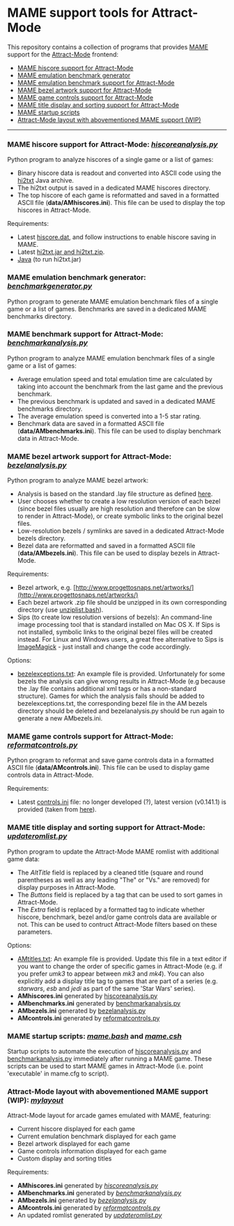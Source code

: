 # MAME support tools for Attract-Mode

This repository contains a collection of programs that provides [MAME](http://www.mamedev.org/) support for the [Attract-Mode](http://www.attractmode.org/) frontend:

- [MAME hiscore support for Attract-Mode](#hiscore)
- [MAME emulation benchmark generator](#benchgen)
- [MAME emulation benchmark support for Attract-Mode](#benchana)
- [MAME bezel artwork support for Attract-Mode](#bezel)
- [MAME game controls support for Attract-Mode](#control)
- [MAME title display and sorting support for Attract-Mode](#title)
- [MAME startup scripts](#start)
- [Attract-Mode layout with abovementioned MAME support (WIP)](#layout)

---
<a name="hiscore" />

### MAME hiscore support for Attract-Mode: [*hiscoreanalysis.py*](hiscoreanalysis.py)

Python program to analyze hiscores of a single game or a list of games:

- Binary hiscore data is readout and converted into ASCII code using the [hi2txt](http://greatstone.free.fr/hi2txt/) Java archive.
- The hi2txt output is saved in a dedicated MAME hiscores directory.
- The top hiscore of each game is reformatted and saved in a formatted ASCII file (**data/AMhiscores.ini**). This file can be used to display the top hiscores in Attract-Mode.

Requirements:

- Latest [hiscore.dat](http://highscore.mameworld.info/), and follow instructions to enable hiscore saving in MAME.
- Latest [hi2txt.jar and hi2txt.zip](http://greatstone.free.fr/hi2txt/).
- [Java](https://www.java.com) (to run hi2txt.jar)

<a name="benchgen" />

### MAME emulation benchmark generator: [*benchmarkgenerator.py*](benchmarkgenerator.py)

Python program to generate MAME emulation benchmark files of a single game or a list of games. Benchmarks are saved in a dedicated MAME benchmarks directory.

<a name="benchana" />

### MAME benchmark support for Attract-Mode: [*benchmarkanalysis.py*](benchmarkanalysis.py)

Python program to analyze MAME emulation benchmark files of a single game or a list of games:

- Average emulation speed and total emulation time are calculated by taking into account the benchmark from the last game and
  the previous benchmark.
- The previous benchmark is updated and saved in a dedicated MAME benchmarks directory.
- The average emulation speed is converted into a 1-5 star rating. 
- Benchmark data are saved in a formatted ASCII file (**data/AMbenchmarks.ini**). This file can be used to display benchmark data in Attract-Mode.

<a name="bezel" />

### MAME bezel artwork support for Attract-Mode: [*bezelanalysis.py*](bezelanalysis.py)

Python program to analyze MAME bezel artwork:

- Analysis is based on the standard .lay file structure as defined [here](http://wiki.mamedev.org/index.php/LAY_File_Basics_-_Part_I).
- User chooses whether to create a low resolution version of each bezel (since bezel files usually are high resolution and therefore can be slow to render in Attract-Mode), or create symbolic links to the original bezel files.
- Low-resolution bezels / symlinks are saved in a dedicated Attract-Mode bezels directory.
- Bezel data are reformatted and saved in a formatted ASCII file (**data/AMbezels.ini**). This file can be used to display bezels in Attract-Mode.

Requirements:

- Bezel artwork, e.g. [http://www.progettosnaps.net/artworks/](http://www.progettosnaps.net/artworks/)
- Each bezel artwork .zip file should be unzipped in its own corresponding directory (use [unziplist.bash](unziplist.bash)).
- Sips (to create low resolution versions of bezels): An command-line image processing tool that is standard installed on Mac OS X. If Sips is not installed, symbolic links to the original bezel files will be created instead. For Linux and Windows users, a great free alternative to Sips is [ImageMagick](https://www.imagemagick.org) - just install and change the code accordingly.

Options:

- [bezelexceptions.txt](data/bezelexceptions.txt): An example file is provided. Unfortunately for some bezels the analysis can give wrong results in Attract-Mode (e.g because the .lay file contains additional xml tags or has a non-standard structure). Games for which the analysis fails should be added to bezelexceptions.txt, the corresponding bezel file in the AM bezels directory should be deleted and bezelanalysis.py should be run again to generate a new AMbezels.ini.

<a name="control" />

### MAME game controls support for Attract-Mode: [*reformatcontrols.py*](reformatcontrols.py)

Python program to reformat and save game controls data in a formatted ASCII file (**data/AMcontrols.ini**). This file can be used to display game controls data in Attract-Mode.

Requirements:

- Latest [controls.ini](data/controls.ini) file: no longer developed (?), latest version (v0.141.1) is provided (taken from [here](http://ledblinky.net/downloads/controls.ini.0.141.1.zip)).

<a name="title" />

### MAME title display and sorting support for Attract-Mode: [*updateromlist.py*](updateromlist.py)

Python program to update the Attract-Mode MAME romlist with additional game data:

- The *AltTitle* field is replaced by a cleaned title (square and round parentheses as well as any leading "The" or "Vs." are removed) for display purposes in Attract-Mode.
- The *Buttons* field is replaced by a tag that can be used to sort games in Attract-Mode.
- The *Extra* field is replaced by a formatted tag to indicate whether hiscore, benchmark, bezel and/or game controls data are available or not. This can be used to contruct Attract-Mode filters based on these parameters.

Options:

- [AMtitles.txt](data/AMtitles.txt): An example file is provided. Update this file in a text editor if you want to change the order of specific games in Attract-Mode (e.g. if you prefer *umk3* to appear between *mk3* and *mk4*). You can also explicitly add a display title tag to games that are part of a series (e.g. *starwars*, *esb* and *jedi* as part of the same 'Star Wars' series).
- **AMhiscores.ini** generated by [hiscoreanalysis.py](hiscoreanalysis.py)
- **AMbenchmarks.ini** generated by [benchmarkanalysis.py](benchmarkanalysis.py)
- **AMbezels.ini** generated by [bezelanalysis.py](bezelanalysis.py)
- **AMcontrols.ini** generated by [reformatcontrols.py](reformatcontrols.py)


<a name="start" />

### MAME startup scripts: [*mame.bash*](mame.bash) and [*mame.csh*](mame.csh)

Startup scripts to automate the execution of [hiscoreanalysis.py](hiscoreanalysis.py) and [benchmarkanalysis.py](benchmarkanalysis.py) immediately after running a MAME game. These scripts can be used to start MAME games in Attract-Mode (i.e. point 'executable' in mame.cfg to script).

<a name="layout" />

### Attract-Mode layout with abovementioned MAME support (WIP): [*mylayout*](mylayout)

Attract-Mode layout for arcade games emulated with MAME, featuring:

- Current hiscore displayed for each game
- Current emulation benchmark displayed for each game
- Bezel artwork displayed for each game
- Game controls information displayed for each game
- Custom display and sorting titles

Requirements:

- **AMhiscores.ini** generated by [*hiscoreanalysis.py*](hiscoreanalysis.py)
- **AMbenchmarks.ini** generated by [*benchmarkanalysis.py*](benchmarkanalysis.py)
- **AMbezels.ini** generated by [*bezelanalysis.py*](bezelanalysis.py)
- **AMcontrols.ini** generated by [*reformatcontrols.py*](reformatcontrols.py)
- An updated romlist generated by [*updateromlist.py*](updateromlist.py)

